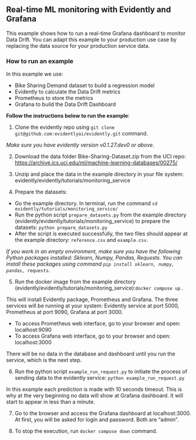 ## Real-time ML monitoring with Evidently and Grafana

This example shows how to run a real-time Grafana dashboard to monitor Data Drift. You can adapt this example to your production use case by replacing the data source for your production service data. 

### How to run an example

In this example we use: 
* Bike Sharing Demand dataset to build a regression model
* Evidently to calculate the Data Drift metrics 
* Prometheus to store the metrics
* Grafana to build the Data Drift Dashboard

**Follow the instructions below to run the example**:

1. Clone the evidently repo using ```git clone git@github.com:evidentlyai/evidently.git``` command. 

*Make sure you have evidently version v0.1.27.dev0 or above.*

2. Download the data folder Bike-Sharing-Dataset.zip from the UCI repo: https://archive.ics.uci.edu/ml/machine-learning-databases/00275/ 

7. Unzip and place the data in the example directory in your file system: evidently/evidently/tutorials/monitoring_service 
8. Prepare the datasets:
- Go the example directory. In terminal, run the command ```cd evidently/tutorials/monitoring_service/``` 
- Run the python script ```prepare_datasets.py``` from the example directory (evidently/evidently/tutorials/monitoring_service) to prepare the datasets: ```python prepare_datasets.py``` 
- After the script is executed successfully, the two files should appear at the example directory: ```reference.csv``` and ```example.csv```.

*If you work in an empty environment, make sure you have the following Python packages installed: Sklearn, Numpy, Pandas, Requests.
You can install these packages using command ```pip install sklearn, numpy, pandas, requests```.*

5. Run the docker image from the example directory (evidently/evidently/tutorials/monitoring_service):```docker compose up``` . 

This will install Evidently package, Prometheus and Grafana. The three services will be running at your system: Evidently service at port 5000, Prometheus at port 9090, Grafana at port 3000.

- To access Prometheus web interface, go to your browser and open: localhost:9090
- To access Grafana web interface, go to your browser and open: localhost:3000 

There will be no data in the database and dashboard until you run the service, which is the next step.

6. Run the python script ```example_run_request.py``` to initiate the process of sending data to the evidently service: ```python example_run_request.py```

In this example each prediction is made with 10 seconds timeout. This is why at the very beginning no data will show at Grafana dashboard. It will start to appear in less than a minute.

7. Go to the browser and access the Grafana dashboard at localhost:3000. At first, you will be asked for login and password. Both are “admin”. 

8. To stop the execution, run ```docker compose down``` command.
